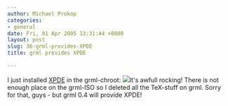 ```yaml
---
author: Michael Prokop
categories:
- general
date: Fri, 01 Apr 2005 13:31:44 +0000
layout: post
slug: 36-grml-provides-XPDE
title: grml provides XPDE

---
```

I just installed [XPDE](http://www.xpde.com/) in the grml\-chroot:
![](http://www.xpde.com/shots/startmenu_small.png)It's awfull rocking! There is not enough place on the grml\-ISO so I deleted all the TeX\-stuff on grml. Sorry for that, guys \- but grml 0\.4 will provide XPDE!
